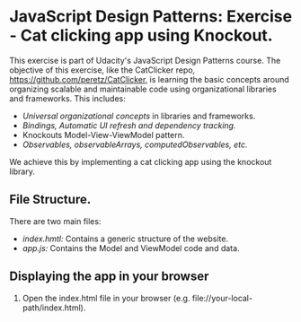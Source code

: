 # JavaScript Design Patterns: Exercise - Cat clicking app using Knockout.

This exercise is part of Udacity's JavaScript Design Patterns course. The objective of this exercise,
like the CatClicker repo, https://github.com/peretz/CatClicker, is learning the basic concepts around
organizing scalable and maintainable code using organizational libraries and frameworks. This includes:

* *Universal organizational concepts* in libraries and frameworks.
* *Bindings, Automatic UI refresh and dependency tracking.*
* Knockouts Model-View-ViewModel pattern.
* *Observables, observableArrays, computedObservables, etc.*

We achieve this by implementing a cat clicking app using the knockout library.

## File Structure.

There are two main files:

* *index.hmtl:* Contains a generic structure of the website.
* *app.js:* Contains the Model and ViewModel code and data.

## Displaying the app in your browser

1. Open the index.html file in your browser (e.g. file://your-local-path/index.html).
